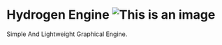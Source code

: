 # **Hydrogen** Engine ![This is an image](https://myoctocat.com/assets/images/base-octocat.svg)
Simple And Lightweight Graphical Engine.
